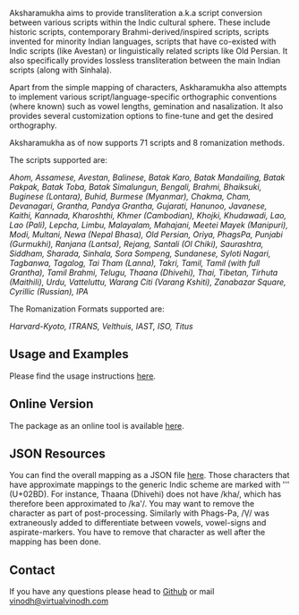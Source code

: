 Aksharamukha aims to provide transliteration a.k.a script conversion between various scripts within the Indic cultural sphere.  These include historic scripts, contemporary Brahmi-derived/inspired scripts, scripts invented for minority Indian languages, scripts that have co-existed with Indic scripts (like Avestan) or linguistically related scripts like Old Persian. It also specifically provides lossless transliteration between the main Indian scripts (along with Sinhala).

Apart from the simple mapping of characters, Askharamukha also attempts to implement various script/language-specific orthographic conventions (where known) such as vowel lengths, gemination and nasalization. It also provides several customization options to fine-tune and get the desired orthography.

Aksharamukha as of now supports 71 scripts and 8 romanization methods.

The scripts supported are:

*Ahom, Assamese, Avestan, Balinese, Batak Karo, Batak Mandailing, Batak Pakpak, Batak Toba, Batak Simalungun, Bengali, Brahmi, Bhaiksuki, Buginese (Lontara), Buhid, Burmese (Myanmar), Chakma, Cham, Devanagari, Grantha, Pandya Grantha, Gujarati, Hanunoo, Javanese, Kaithi, Kannada, Kharoshthi, Khmer (Cambodian), Khojki, Khudawadi, Lao, Lao (Pali), Lepcha, Limbu, Malayalam, Mahajani, Meetei Mayek (Manipuri), Modi, Multani, Newa (Nepal Bhasa), Old Persian, Oriya, PhagsPa, Punjabi (Gurmukhi), Ranjana (Lantsa), Rejang, Santali (Ol Chiki), Saurashtra, Siddham, Sharada, Sinhala, Sora Sompeng, Sundanese, Syloti Nagari, Tagbanwa, Tagalog, Tai Tham (Lanna), Takri, Tamil, Tamil (with full Grantha), Tamil Brahmi, Telugu, Thaana (Dhivehi), Thai, Tibetan, Tirhuta (Maithili), Urdu, Vatteluttu, Warang Citi (Varang Kshiti), Zanabazar Square, Cyrillic (Russian), IPA*

The Romanization Formats supported are:

*Harvard-Kyoto, ITRANS, Velthuis, IAST, ISO, Titus*

## Usage and Examples

Please find the usage instructions [here](http://aksharamukha.appspot.com/#/python).

## Online Version

The package as an online tool is available [here](http://aksharamukha.appspot.com/).

## JSON Resources
You can find the overall mapping as a JSON file [here](https://github.com/virtualvinodh/aksharamukha/tree/master/aksharamukha-back/resources/script_mapping). Those characters that have approximate mappings to the generic Indic scheme are marked with 'ʽ' (U+02BD). For instance, Thaana (Dhivehi) does not have /kha/, which has therefore been approximated to /kaʽ/. You may want to remove the character as part of post-processing. Similarly with Phags-Pa, /Ṿ/ was extraneously added to differentiate between vowels, vowel-signs and aspirate-markers. You have to remove that character as well after the mapping has been done.

## Contact

If you have any questions please head to [Github](https://github.com/virtualvinodh/aksharamukha) or mail vinodh@virtualvinodh.com